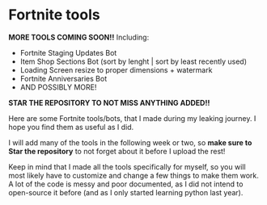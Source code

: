 # Fortnite tools

**MORE TOOLS COMING SOON!!**
Including:
 - Fortnite Staging Updates Bot
 - Item Shop Sections Bot (sort by lenght | sort by least recently used)
 - Loading Screen resize to proper dimensions + watermark
 - Fortnite Anniversaries Bot
 - AND POSSIBLY MORE!
 
 **STAR THE REPOSITORY TO NOT MISS ANYTHING ADDED!!**

Here are some Fortnite tools/bots, that I made during my leaking journey. I hope you find them as useful as I did.

I will add many of the tools in the following week or two, so **make sure to Star the repository** to not forget about it before I upload the rest!

Keep in mind that I made all the tools specifically for myself, so you will most likely have to customize and change a few things to make them work.
A lot of the code is messy and poor documented, as I did not intend to open-source it before (and as I only started learning python last year).
